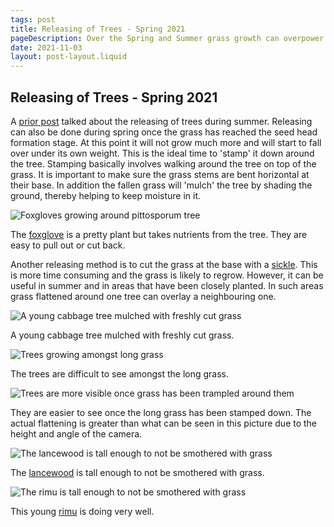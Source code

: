 ```yaml
---
tags: post
title: Releasing of Trees - Spring 2021
pageDescription: Over the Spring and Summer grass growth can overpower young trees. The cutting back of the grass is called 'releasing'.
date: 2021-11-03
layout: post-layout.liquid
---
```


## Releasing of Trees - Spring 2021

A [prior post](../releasing-trees/) talked about the releasing of trees during summer. Releasing can also be done during spring once the grass has reached the seed head formation stage. At this point it will not grow much more and will start to fall over under its own weight. This is the ideal time to 'stamp' it down around the tree. Stamping basically involves walking around the tree on top of the grass. It is important to make sure the grass stems are bent horizontal at their base. In addition the fallen grass will 'mulch' the tree by shading the ground, thereby helping to keep moisture in it.

![Foxgloves growing around pittosporum tree](/assets/images/news/spring-releasing/foxgloves.jpg)

The [foxglove](https://www.nzpcn.org.nz/flora/species/digitalis-purpurea/) is a pretty plant but takes nutrients from the tree. They are easy to pull out or cut back.

Another releasing method is to cut the grass at the base with a [sickle](https://www.merriam-webster.com/dictionary/sickle). This is more time consuming and the grass is likely to regrow. However, it can be useful in summer and in areas that have been closely planted. In such areas grass flattened around one tree can overlay a neighbouring one.


<img src="/assets/images/news/spring-releasing/cabbage-tree-mulched.jpg" alt="A young cabbage tree mulched with freshly cut grass" loading="lazy">

A young cabbage tree mulched with freshly cut grass.

<img src="/assets/images/news/spring-releasing/trees-amongst-grass.jpg" alt="Trees growing amongst long grass" loading="lazy">

The trees are difficult to see amongst the long grass.

<img src="/assets/images/news/spring-releasing/released-trees.jpg" alt="Trees are more visible once grass has been trampled around them" loading="lazy">

They are easier to see once the long grass has been stamped down. The actual flattening is greater than what can be seen in this picture due to the height and angle of the camera.

<img src="/assets/images/news/spring-releasing/lancewood.jpg" alt="The lancewood is tall enough to not be smothered with grass" loading="lazy">

The [lancewood](https://www.doc.govt.nz/nature/native-plants/lancewood-horoeka/) is tall enough to not be smothered with grass.

<img src="/assets/images/news/spring-releasing/rimu.jpg" alt="The rimu is tall enough to not be smothered with grass" loading="lazy">

This young [rimu](https://www.doc.govt.nz/globalassets/documents/getting-involved/students-and-teachers/native-tree-factsheets/rimu-info-sheet.pdf) is doing very well.
